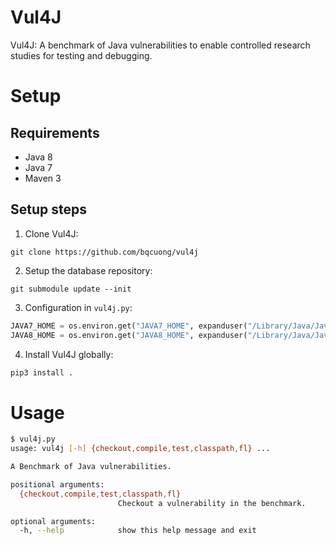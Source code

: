 # Vul4J
Vul4J: A benchmark of Java vulnerabilities to enable controlled research studies for testing and debugging.

# Setup
## Requirements
* Java 8
* Java 7
* Maven 3

## Setup steps
1. Clone Vul4J:
```shell
git clone https://github.com/bqcuong/vul4j
```

2. Setup the database repository:
```shell
git submodule update --init 
```

3. Configuration in `vul4j.py`:
```python
JAVA7_HOME = os.environ.get("JAVA7_HOME", expanduser("/Library/Java/JavaVirtualMachines/jdk1.7.0_80.jdk/Contents/Home"))
JAVA8_HOME = os.environ.get("JAVA8_HOME", expanduser("/Library/Java/JavaVirtualMachines/jdk1.8.0_281.jdk/Contents/Home"))
```

4. Install Vul4J globally:
```python
pip3 install .
```
# Usage
```bash
$ vul4j.py 
usage: vul4j [-h] {checkout,compile,test,classpath,fl} ...

A Benchmark of Java vulnerabilities.

positional arguments:
  {checkout,compile,test,classpath,fl}
                        Checkout a vulnerability in the benchmark.

optional arguments:
  -h, --help            show this help message and exit
```